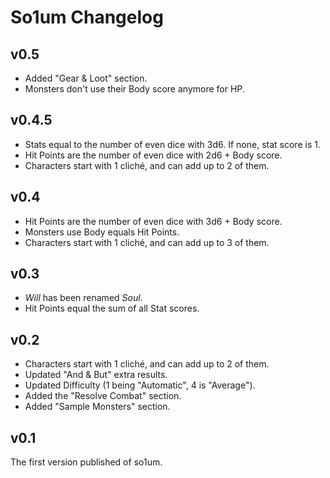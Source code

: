 # So1um Changelog

## v0.5

* Added "Gear & Loot" section.
* Monsters don't use their Body score anymore for HP.

## v0.4.5

* Stats equal to the number of even dice with 3d6. If none, stat score is 1.
* Hit Points are the number of even dice with 2d6 + Body score.
* Characters start with 1 cliché, and can add up to 2 of them.

## v0.4

* Hit Points are the number of even dice with 3d6 + Body score.
* Monsters use Body equals Hit Points.
* Characters start with 1 cliché, and can add up to 3 of them.

## v0.3

* *Will* has been renamed *Soul*.
* Hit Points equal the sum of all Stat scores.

## v0.2

* Characters start with 1 cliché, and can add up to 2 of them.
* Updated "And & But" extra results.
* Updated Difficulty (1 being "Automatic", 4 is "Average").
* Added the "Resolve Combat" section.
* Added "Sample Monsters" section.

## v0.1

The first version published of so1um.
